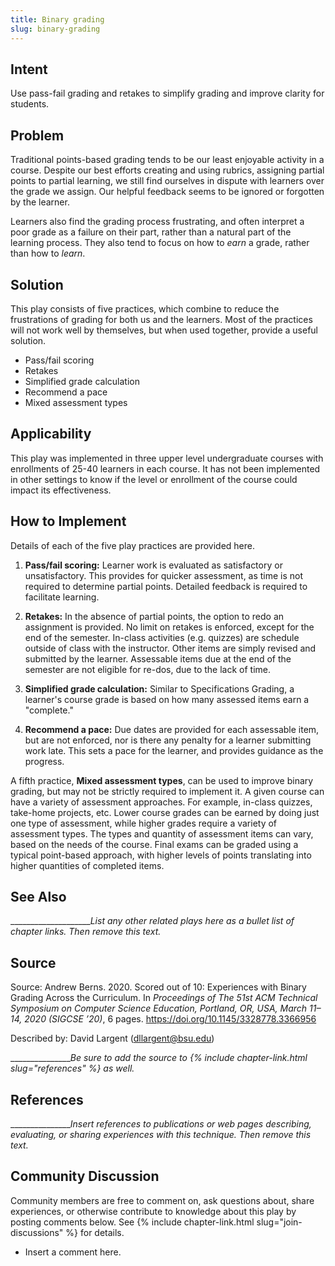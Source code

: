 ```yaml
---
title: Binary grading
slug: binary-grading
---
```

## Intent

Use pass-fail grading and retakes to simplify grading and improve clarity for students.  

## Problem

Traditional points-based grading tends to be our least enjoyable activity in a course. 
Despite our best efforts creating and using rubrics, assigning partial points to partial learning,
we still find ourselves in dispute with learners over the grade we assign.
Our helpful feedback seems to be ignored or forgotten by the learner.

Learners also find the grading process frustrating, and often interpret a poor grade as a failure on their part, 
rather than a natural part of the learning process. 
They also tend to focus on how to _earn_ a grade, rather than how to _learn_. 

## Solution

This play consists of five practices, which combine to reduce the frustrations of grading for both us and the learners.
Most of the practices will not work well by themselves, but when used together,
provide a useful solution.

+ Pass/fail scoring
+ Retakes
+ Simplified grade calculation
+ Recommend a pace
+ Mixed assessment types

## Applicability

This play was implemented in three upper level undergraduate courses with enrollments of 
25-40 learners in each course. 
It has not been implemented in other settings to know if the level or 
enrollment of the course could impact its effectiveness.

## How to Implement

Details of each of the five play practices are provided here.

1.  **Pass/fail scoring:** Learner work is evaluated as satisfactory or unsatisfactory.
This provides for quicker assessment, as time is not required to determine partial points.
Detailed feedback is required to facilitate learning. 

2.  **Retakes:** In the absence of partial points, the option to redo an assignment is provided.
No limit on retakes is enforced, except for the end of the semester.
In-class activities (e.g. quizzes) are schedule outside of class with the instructor.
Other items are simply revised and submitted by the learner. 
Assessable items due at the end of the semester are not eligible for 
re-dos, due to the lack of time.

3.  **Simplified grade calculation:** Similar to Specifications Grading, 
a learner's course grade is based on how many assessed items earn a "complete."  

4. **Recommend a pace:** Due dates are provided for each assessable item,
but are not enforced, nor is there any penalty for a learner submitting work late.
This sets a pace for the learner, and provides guidance as the progress. 

A fifth practice, **Mixed assessment types**, can be used to improve binary grading, but may not
be strictly required to implement it. 
A given course can have a variety of assessment approaches.
For example, in-class quizzes, take-home projects, etc. 
Lower course grades can be earned by doing just one type of assessment, 
while higher grades require a variety of assessment types.
The types and quantity of assessment items can vary, based on the needs of the course.
Final exams can be graded using a typical point-based approach, 
with higher levels of points translating into higher quantities of completed items.

## See Also

_____________________List any other related plays here as a bullet list of chapter links.
Then remove this text._

## Source

Source: Andrew Berns. 2020. Scored out of 10: Experiences with Binary Grading
Across the Curriculum. In _Proceedings of The 51st ACM Technical Symposium
on Computer Science Education, Portland, OR, USA, March 11–14, 2020 (SIGCSE
’20)_, 6 pages.
https://doi.org/10.1145/3328778.3366956

Described by: David Largent (dllargent@bsu.edu)

________________Be sure to add the source
to {% include chapter-link.html slug="references" %} as well._

## References

________________Insert references to publications or web pages describing, evaluating, or
sharing experiences with this technique. Then remove this text._

## Community Discussion

Community members are free to comment on, ask questions about, share
experiences, or otherwise contribute to knowledge about this play by
posting comments below.
See {% include chapter-link.html slug="join-discussions" %} for details.

* Insert a comment here.
